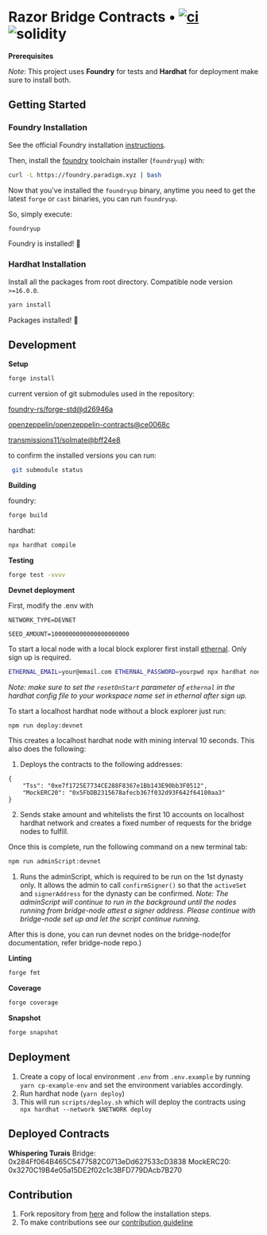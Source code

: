 # Razor Bridge Contracts • [![ci](https://github.com/razor-network/bridge-contracts/actions/workflows/ci.yml/badge.svg)](https://github.com/razor-network/bridge-contracts/actions/workflows/ci.yml) ![solidity](https://img.shields.io/badge/solidity-^0.8.15-lightgrey)


**Prerequisites**

_Note_: This project uses **Foundry** for tests and **Hardhat** for deployment make sure to install both. 

## Getting Started
### Foundry Installation

See the official Foundry installation [instructions](https://github.com/foundry-rs/foundry/blob/master/README.md#installation).

Then, install the [foundry](https://github.com/foundry-rs/foundry) toolchain installer (`foundryup`) with:
```bash
curl -L https://foundry.paradigm.xyz | bash
```

Now that you've installed the `foundryup` binary,
anytime you need to get the latest `forge` or `cast` binaries,
you can run `foundryup`.

So, simply execute:
```bash
foundryup
```

Foundry is installed! 🎉


### Hardhat Installation

Install all the packages from root directory. Compatible node version `>=16.0.0`.

```bash
yarn install
```

Packages installed! 🎉


## Development

**Setup**
```bash
forge install
```
current version of git submodules used in the repository: 

[foundry-rs/forge-std@d26946a](https://github.com/foundry-rs/forge-std/tree/d26946aeef956d9d11238ce02c94b7a22ac23ca8)

[openzeppelin/openzeppelin-contracts@ce0068c](https://github.com/openzeppelin/openzeppelin-contracts/tree/ce0068c21ecd97c6ec8fb0db08570f4b43029dde)

[transmissions11/solmate@bff24e8](https://github.com/transmissions11/solmate/tree/bff24e835192470ed38bf15dbed6084c2d723ace)

to confirm the installed versions you can run:

```bash
 git submodule status   
 ```



**Building**

foundry: 
```bash
forge build
```
hardhat: 
```bash
npx hardhat compile
```
**Testing**
```bash
forge test -vvvv
```

**Devnet deployment**

First, modify the .env with 

`NETWORK_TYPE=DEVNET`

`SEED_AMOUNT=1000000000000000000000`

To start a local node with a local block explorer first install [ethernal](https://doc.tryethernal.com/getting-started/quickstart). Only sign up is required.

```bash
ETHERNAL_EMAIL=your@email.com ETHERNAL_PASSWORD=yourpwd npx hardhat node
```
_Note: make sure to set the `resetOnStart` parameter of `ethernal` in the hardhat config file to your workspace name set in ethernal after sign up._


To start a localhost hardhat node without a block explorer just run:
```bash
npm run deploy:devnet
```

This creates a localhost hardhat node with mining interval 10 seconds.
This also does the following:
1. Deploys the contracts to the following addresses:

```
{
    "Tss": "0xe7f1725E7734CE288F8367e1Bb143E90bb3F0512",
    "MockERC20": "0x5FbDB2315678afecb367f032d93F642f64180aa3"
}
```

2. Sends stake amount and whitelists the first 10 accounts on localhost hardhat network and creates a fixed number of requests for the bridge nodes to fulfill.


Once this is complete, run the following command on a new terminal tab:

```bash
npm run adminScript:devnet
```
1. Runs the adminScript, which is required to be run on the 1st dynasty only. It allows the admin to call `confirmSigner()` so that the `activeSet` and `signerAddress` for the dynasty can be confirmed. _Note: The adminScript will continue to run in the background until the nodes running from bridge-node attest a signer address. Please continue with bridge-node set up and let the script continue running._

After this is done, you can run devnet nodes on the bridge-node(for documentation, refer bridge-node repo.)

**Linting**
```bash
forge fmt
```

**Coverage**
```bash
forge coverage
```

**Snapshot**
```bash
forge snapshot
```

## Deployment 

1. Create a copy of local environment `.env` from `.env.example` by running `yarn cp-example-env` and set the environment variables accordingly.
2. Run hardhat node (`yarn deploy`)
3. This will run `scripts/deploy.sh` which will deploy the contracts using ` npx hardhat --network $NETWORK deploy`

## Deployed Contracts

**Whispering Turais**
Bridge: 0x284Ff064B465C5477582C0713eDd627533cD3838
MockERC20: 0x3270C19B4e05a15DE2f02c1c3BFD779DAcb7B270

## Contribution

1. Fork repository from [here](https://github.com/razor-network/bridge-contracts/fork) and follow the installation steps.
2. To make contributions see our [contribution guideline](https://github.com/razor-network/bridge-contracts/blob/master/.github/CONTRIBUTING.md)
